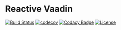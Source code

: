 # Reactive Vaadin
[![Build Status](https://travis-ci.org/dohnala/reactive-vaadin.svg?branch=master)](https://travis-ci.org/dohnala/reactive-vaadin)
[![codecov](https://codecov.io/gh/dohnala/reactive-vaadin/branch/master/graph/badge.svg)](https://codecov.io/gh/dohnala/reactive-vaadin)
[![Codacy Badge](https://api.codacy.com/project/badge/Grade/528c739a5ded4e15aa4cab3f46814a84)](https://www.codacy.com/app/dohnal-adam/reactive-vaadin?utm_source=github.com&amp;utm_medium=referral&amp;utm_content=dohnala/reactive-vaadin&amp;utm_campaign=Badge_Grade)
[![License](https://img.shields.io/badge/License-Apache%202.0-blue.svg)](https://opensource.org/licenses/Apache-2.0)

